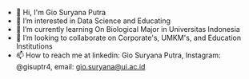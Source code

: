 - 👋 Hi, I'm Gio Suryana Putra
- 👀 I’m interested in Data Science and Educating
- 🌱 I’m currently learning On Biological Major in Universitas Indonesia
- 💞️ I’m looking to collaborate on Corporate's, UMKM's, and Education Institutions
- 📫 How to reach me at linkedin: Gio Suryana Putra, Instagram: @gisuptr4, email: gio.suryana@ui.ac.id

<!---
exciteg/exciteg is a ✨ special ✨ repository because its `README.md` (this file) appears on your GitHub profile.
You can click the Preview link to take a look at your changes.
--->
